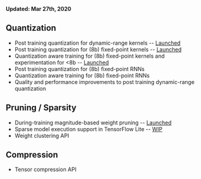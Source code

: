 **Updated: Mar 27th, 2020**

## Quantization

*   Post training quantization for dynamic-range kernels --
    [Launched](https://blog.tensorflow.org/2018/09/introducing-model-optimization-toolkit.html)
*   Post training quantization for (8b) fixed-point kernels --
    [Launched](https://blog.tensorflow.org/2019/06/tensorflow-integer-quantization.html)
*   Quantization aware training for (8b) fixed-point kernels and experimentation
    for <8b --
    [Launched](https://blog.tensorflow.org/2020/04/quantization-aware-training-with-tensorflow-model-optimization-toolkit.html)
*   Post training quantization for (8b) fixed-point RNNs
*   Quantization aware training for (8b) fixed-point RNNs
*   Quality and performance improvements to post training dynamic-range
    quantization

## Pruning / Sparsity

*   During-training magnitude-based weight pruning --
    [Launched](https://blog.tensorflow.org/2019/05/tf-model-optimization-toolkit-pruning-API.html)
*   Sparse model execution support in TensorFlow Lite --
    [WIP](https://github.com/tensorflow/model-optimization/issues/173)
*   Weight clustering API

## Compression

*   Tensor compression API
